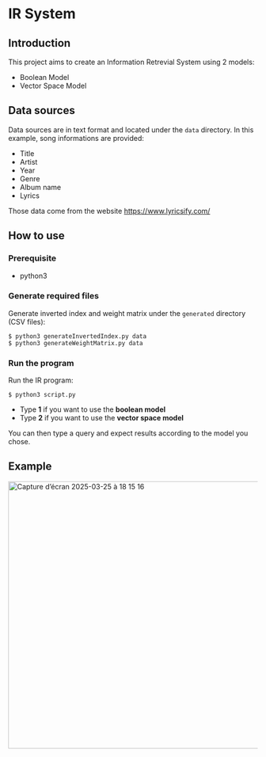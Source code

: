 # IR System

## Introduction

This project aims to create an Information Retrevial System using 2 models:
- Boolean Model
- Vector Space Model

## Data sources

Data sources are in text format and located under the `data` directory. In this example, song informations are provided:
- Title
- Artist
- Year
- Genre
- Album name
- Lyrics

Those data come from the website https://www.lyricsify.com/

## How to use

### Prerequisite
- python3

### Generate required files

Generate inverted index and weight matrix under the `generated` directory (CSV files):
```
$ python3 generateInvertedIndex.py data
$ python3 generateWeightMatrix.py data
```

### Run the program

Run the IR program:
```
$ python3 script.py
```

- Type **1** if you want to use the **boolean model**
- Type **2** if you want to use the **vector space model**

You can then type a query and expect results according to the model you chose. 
  

## Example

<img width="540" alt="Capture d’écran 2025-03-25 à 18 15 16" src="https://github.com/user-attachments/assets/26a790f9-7c81-4738-baf7-40bbb2764c65" />
